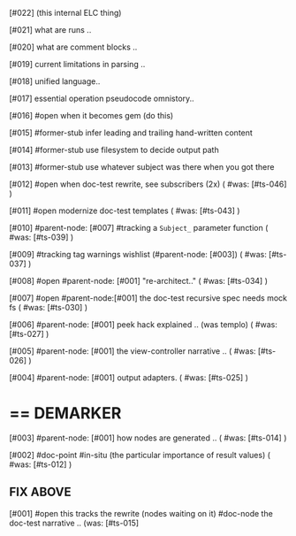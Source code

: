[#022]       (this internal ELC thing)

[#021]       what are runs ..

[#020]       what are comment blocks ..

[#019]       current limitations in parsing ..

[#018]       unified language..

[#017]       essential operation pseudocode omnistory..

[#016] #open when it becomes gem (do this)

[#015] #former-stub infer leading and trailing hand-written content

[#014] #former-stub use filesystem to decide output path

[#013] #former-stub use whatever subject was there when you got there

[#012] #open when doc-test rewrite, see subscribers (2x)
             ( #was: [#ts-046] )

[#011] #open modernize doc-test templates
             ( #was: [#ts-043] )

[#010]       #parent-node: [#007] #tracking a `Subject_` parameter function
             ( #was: [#ts-039] )

[#009]       #tracking tag warnings wishlist (#parent-node: [#003])
             ( #was: [#ts-037] )

[#008] #open #parent-node: [#001] "re-architect.."
             ( #was: [#ts-034] )

[#007] #open #parent-node:[#001] the doc-test recursive spec needs mock fs
             ( #was: [#ts-030] )


[#006]       #parent-node: [#001] peek hack explained .. (was templo)
             ( #was: [#ts-027] )

[#005]       #parent-node: [#001] the view-controller narrative ..
             ( #was: [#ts-026] )


[#004]       #parent-node: [#001] output adapters.
             ( #was: [#ts-025] )

# == DEMARKER

[#003]       #parent-node: [#001] how nodes are generated ..
             ( #was: [#ts-014] )


[#002]       #doc-point #in-situ (the particular importance of result values)
             ( #was: [#ts-012] )

## FIX ABOVE

[#001] #open this tracks the rewrite (nodes waiting on it)
             #doc-node the doc-test narrative ..
             (was: [#ts-015]
